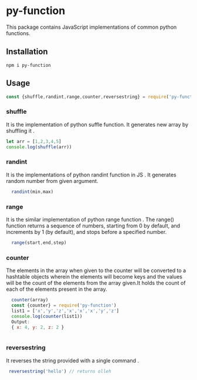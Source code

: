 

# py-function
This package contains JavaScript implementations of common python functions. 

## Installation 
````
npm i py-function
````

## Usage
````javascript
const {shuffle,randint,range,counter,reversestring} = require('py-function')
````
### shuffle
  It is the implementation of python suffle function. It generates new array by shuffling it .
  ````javascript
let arr = [1,2,3,4,5]
console.log(shuffle(arr))
````
### randint
  It is the implementations of python randint function in JS . It generates random number from given argument.
  ````javascript
    randint(min,max)
````
### range
It is the similar implementation of python range function . The range() function returns a sequence of numbers, starting from 0 by default, and increments by 1 (by default), and stops before a specified number.
  ````javascript
    range(start,end,step)
````
### counter 
The elements in the array when given to the counter will be converted to a hashtable objects wherein the elements will become keys and the values will be the count of the elements from the array given.It holds the count of each of the elements present in the array.
  ````javascript
    counter(array)
    const {counter} = require('py-function')
    list1 = ['x','y','z','x','x','x','y','z']
    console.log(counter(list1))
    Output:
    { x: 4, y: 2, z: 2 }
    
````
### reversestring
 It reverses the string provided with a single command . 
   ````javascript
    reversestring('hello') // returns olleh
````
 